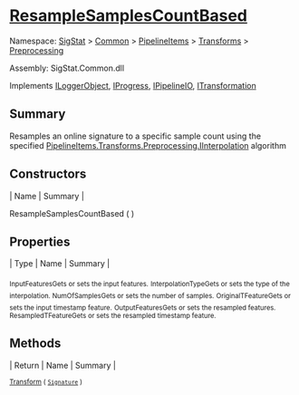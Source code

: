 # [ResampleSamplesCountBased](./ResampleSamplesCountBased.md)

Namespace: [SigStat]() > [Common](./../../../README.md) > [PipelineItems]() > [Transforms]() > [Preprocessing](./README.md)

Assembly: SigStat.Common.dll

Implements [ILoggerObject](./../../../ILoggerObject.md), [IProgress](./../../../Helpers/IProgress.md), [IPipelineIO](./../../../Pipeline/IPipelineIO.md), [ITransformation](./../../../ITransformation.md)

## Summary
Resamples an online signature to a specific sample count using the specified [PipelineItems.Transforms.Preprocessing.IInterpolation](https://github.com/hargitomi97/sigstat/blob/master/docs/md/SigStat/Common/PipelineItems/Transforms/Preprocessing/IInterpolation.md) algorithm

## Constructors

| Name | Summary | 

ResampleSamplesCountBased (  )<sub></sub>


## Properties

| Type | Name | Summary | 

<sub>InputFeatures</sub><sub>Gets or sets the input features.</sub>
<sub>InterpolationType</sub><sub>Gets or sets the type of the interpolation. <seealso cref="T:SigStat.Common.PipelineItems.Transforms.Preprocessing.IInterpolation" /></sub>
<sub>NumOfSamples</sub><sub>Gets or sets the number of samples.</sub>
<sub>OriginalTFeature</sub><sub>Gets or sets the input timestamp feature.</sub>
<sub>OutputFeatures</sub><sub>Gets or sets the resampled  features.</sub>
<sub>ResampledTFeature</sub><sub>Gets or sets the resampled timestamp feature.</sub>


## Methods

| Return | Name | Summary | 

<sub>[Transform](./Methods/ResampleSamplesCountBased-100663801.md) ( [`Signature`](./../../../Signature.md) )</sub><sub></sub>


